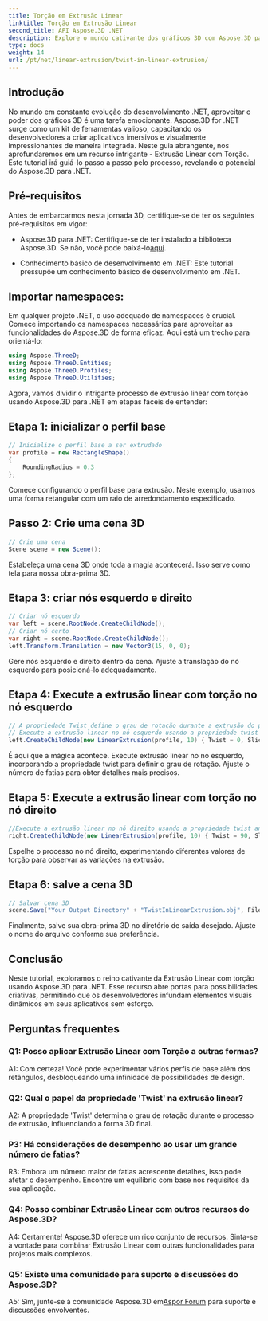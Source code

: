 ```yaml
---
title: Torção em Extrusão Linear
linktitle: Torção em Extrusão Linear
second_title: API Aspose.3D .NET
description: Explore o mundo cativante dos gráficos 3D com Aspose.3D para .NET. Aprenda passo a passo Extrusão Linear com Torção.
type: docs
weight: 14
url: /pt/net/linear-extrusion/twist-in-linear-extrusion/
---
```

## Introdução

No mundo em constante evolução do desenvolvimento .NET, aproveitar o poder dos gráficos 3D é uma tarefa emocionante. Aspose.3D for .NET surge como um kit de ferramentas valioso, capacitando os desenvolvedores a criar aplicativos imersivos e visualmente impressionantes de maneira integrada. Neste guia abrangente, nos aprofundaremos em um recurso intrigante - Extrusão Linear com Torção. Este tutorial irá guiá-lo passo a passo pelo processo, revelando o potencial do Aspose.3D para .NET.

## Pré-requisitos

Antes de embarcarmos nesta jornada 3D, certifique-se de ter os seguintes pré-requisitos em vigor:

-  Aspose.3D para .NET: Certifique-se de ter instalado a biblioteca Aspose.3D. Se não, você pode baixá-lo[aqui](https://releases.aspose.com/3d/net/).

- Conhecimento básico de desenvolvimento em .NET: Este tutorial pressupõe um conhecimento básico de desenvolvimento em .NET.

## Importar namespaces:

Em qualquer projeto .NET, o uso adequado de namespaces é crucial. Comece importando os namespaces necessários para aproveitar as funcionalidades do Aspose.3D de forma eficaz. Aqui está um trecho para orientá-lo:

```csharp
using Aspose.ThreeD;
using Aspose.ThreeD.Entities;
using Aspose.ThreeD.Profiles;
using Aspose.ThreeD.Utilities;
```

Agora, vamos dividir o intrigante processo de extrusão linear com torção usando Aspose.3D para .NET em etapas fáceis de entender:

## Etapa 1: inicializar o perfil base

```csharp
// Inicialize o perfil base a ser extrudado
var profile = new RectangleShape()
{
    RoundingRadius = 0.3
};
```

Comece configurando o perfil base para extrusão. Neste exemplo, usamos uma forma retangular com um raio de arredondamento especificado.

## Passo 2: Crie uma cena 3D

```csharp
// Crie uma cena
Scene scene = new Scene();
```

Estabeleça uma cena 3D onde toda a magia acontecerá. Isso serve como tela para nossa obra-prima 3D.

## Etapa 3: criar nós esquerdo e direito

```csharp
// Criar nó esquerdo
var left = scene.RootNode.CreateChildNode();
// Criar nó certo
var right = scene.RootNode.CreateChildNode();
left.Transform.Translation = new Vector3(15, 0, 0);
```

Gere nós esquerdo e direito dentro da cena. Ajuste a translação do nó esquerdo para posicioná-lo adequadamente.

## Etapa 4: Execute a extrusão linear com torção no nó esquerdo

```csharp
// A propriedade Twist define o grau de rotação durante a extrusão do perfil
// Execute a extrusão linear no nó esquerdo usando a propriedade twist and slices
left.CreateChildNode(new LinearExtrusion(profile, 10) { Twist = 0, Slices = 100 });
```

É aqui que a mágica acontece. Execute extrusão linear no nó esquerdo, incorporando a propriedade twist para definir o grau de rotação. Ajuste o número de fatias para obter detalhes mais precisos.

## Etapa 5: Execute a extrusão linear com torção no nó direito

```csharp
//Execute a extrusão linear no nó direito usando a propriedade twist and slices
right.CreateChildNode(new LinearExtrusion(profile, 10) { Twist = 90, Slices = 100 });
```

Espelhe o processo no nó direito, experimentando diferentes valores de torção para observar as variações na extrusão.

## Etapa 6: salve a cena 3D

```csharp
// Salvar cena 3D
scene.Save("Your Output Directory" + "TwistInLinearExtrusion.obj", FileFormat.WavefrontOBJ);
```

Finalmente, salve sua obra-prima 3D no diretório de saída desejado. Ajuste o nome do arquivo conforme sua preferência.

## Conclusão

Neste tutorial, exploramos o reino cativante da Extrusão Linear com torção usando Aspose.3D para .NET. Esse recurso abre portas para possibilidades criativas, permitindo que os desenvolvedores infundam elementos visuais dinâmicos em seus aplicativos sem esforço.

## Perguntas frequentes

### Q1: Posso aplicar Extrusão Linear com Torção a outras formas?

A1: Com certeza! Você pode experimentar vários perfis de base além dos retângulos, desbloqueando uma infinidade de possibilidades de design.

### Q2: Qual o papel da propriedade 'Twist' na extrusão linear?

A2: A propriedade 'Twist' determina o grau de rotação durante o processo de extrusão, influenciando a forma 3D final.

### P3: Há considerações de desempenho ao usar um grande número de fatias?

R3: Embora um número maior de fatias acrescente detalhes, isso pode afetar o desempenho. Encontre um equilíbrio com base nos requisitos da sua aplicação.

### Q4: Posso combinar Extrusão Linear com outros recursos do Aspose.3D?

A4: Certamente! Aspose.3D oferece um rico conjunto de recursos. Sinta-se à vontade para combinar Extrusão Linear com outras funcionalidades para projetos mais complexos.

### Q5: Existe uma comunidade para suporte e discussões do Aspose.3D?

 A5: Sim, junte-se à comunidade Aspose.3D em[Aspor Fórum](https://forum.aspose.com/c/3d/18) para suporte e discussões envolventes.